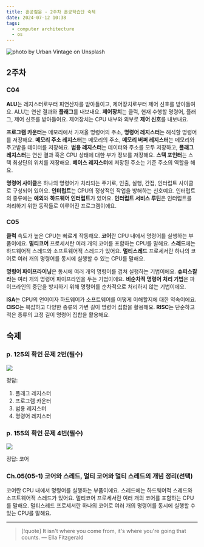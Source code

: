 ```yaml
---
title: 혼공컴운 - 2주차 혼공학습단 숙제
date: 2024-07-12 10:38
tags:
  - computer architecture
  - os
---
```


![photo by Urban Vintage on Unsplash](https://images.unsplash.com/photo-1718524767485-933ffe403faa?crop=entropy&cs=srgb&fm=jpg&ixid=M3wzNjM5Nzd8MHwxfHJhbmRvbXx8fHx8fHx8fDE3MjA3NDgzMTV8&ixlib=rb-4.0.3&q=85&w=768&h=432)

## 2주차
### C04
**ALU**는 레지스터로부터 피연산자를 받아들이고, 제어장치로부터 제어 신호를 받아들여요.
ALU는 연산 결과와 **플래그**를 내보내요.
**제어장치**는 클럭, 현재 수행할 명령어, 플래그, 제어 신호를 받아들여요.
제어장치는 CPU 내부와 외부로 **제어 신호**를 내보내요.

**프로그램 카운터**는 메모리에서 가져올 명령어의 주소, **명령어 레지스터**는 해석할 명령어를 저장해요.
**메모리 주소 레지스터**는 메모리의 주소, **메모리 버퍼 레지스터**는 메모리와 주고받을 데이터를 저장해요.
**범용 레지스터**는 데이터와 주소를 모두 저장하고, **플래그 레지스터**는 연산 결과 혹은 CPU 상태에 대한 부가 정보를 저장해요.
**스택 포인터**는 스택 최상단의 위치를 저장해요.
**베이스 레지스터**에 저장된 주소는 기준 주소의 역할을 해요.

**명령어 사이클**은 하나의 명령어가 처리되는 주기로, 인출, 실행, 간접, 인터럽트 사이클로 구성되어 있어요.
**인터럽트**는 CPU의 정상적인 작업을 방해하는 신호예요.
인터럽트의 종류에는 **예외**와 **하드웨어 인터럽트**가 있어요.
**인터럽트 서비스 루틴**은 인터럽트를 처리하기 위한 동작들로 이루어진 프로그램이에요.
### C05
**클럭** 속도가 높은 CPU는 빠르게 작동해요.
**코어**란 CPU 내에서 명령어를 실행하는 부품이에요.
**멀티코어** 프로세서란 여러 개의 코어를 포함하는 CPU를 말해요.
**스레드**에는 하드웨어적 스레드와 소프트웨어적 스레드가 있어요.
**멀티스레드** 프로세서란 하나의 코어로 여러 개의 명령어를 동시에 실행할 수 있는 CPU를 말해요.

**명령어 파이프라이닝**은 동시에 여러 개의 명령어를 겹쳐 실행하는 기법이에요.
**슈퍼스칼라**는 여러 개의 명령어 파이프라인을 두는 기법이에요.
**비순차적 명령어 처리 기법**은 파이프라인의 중단을 방지하기 위해 명령어를 순차적으로 처리하지 않는 기법이에요.

**ISA**는 CPU의 언어이자 하드웨어가 소프트웨어를 어떻게 이해할지에 대한 약속이에요.
**CISC**는 복잡하고 다양한 종류의 가변 길이 명령어 집합을 활용해요.
**RISC**는 단순하고 적은 종류의 고정 길이 명령어 집합을 활용해요.
## 숙제
### p. 125의 확인 문제 2번(필수)
![](assets/book-hongong-2-2-1.webp)

정답:
1. 플래그 레지스터
2. 프로그램 카운터
3. 범용 레지스터
4. 명령어 레지스터
### p. 155의 확인 문제 4번(필수)
![](assets/book-hongong-2-4-1.webp)

정답: 코어
### Ch.05(05-1) 코어와 스레드, 멀티 코어와 멀티 스레드의 개념 정리(선택)
코어란 CPU 내에서 명령어를 실행하는 부품이에요.
스레드에는 하드웨어적 스레드와 소프트웨어적 스레드가 있어요.
멀티코어 프로세서란 여러 개의 코어를 포함하는 CPU를 말해요.
멀티스레드 프로세서란 하나의 코어로 여러 개의 명령어를 동시에 실행할 수 있는 CPU를 말해요.

---

> [!quote] It isn't where you come from, it's where you're going that counts.
> — Ella Fitzgerald
